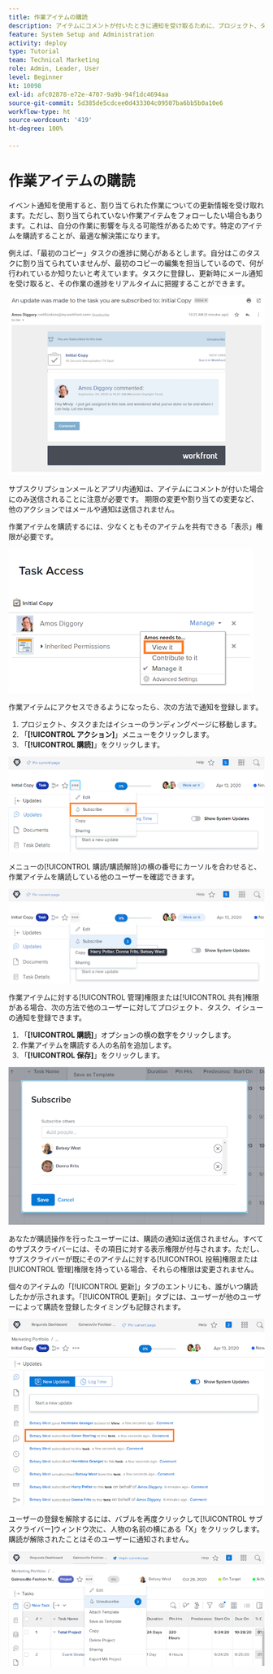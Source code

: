 ```yaml
---
title: 作業アイテムの購読
description: アイテムにコメントが付いたときに通知を受け取るために、プロジェクト、タスク、イシューを購読する方法について説明します。
feature: System Setup and Administration
activity: deploy
type: Tutorial
team: Technical Marketing
role: Admin, Leader, User
level: Beginner
kt: 10098
exl-id: afc02878-e72e-4707-9a9b-94f1dc4694aa
source-git-commit: 5d385de5cdcee0d433304c09507ba6bb5b0a10e6
workflow-type: ht
source-wordcount: '419'
ht-degree: 100%

---
```


# 作業アイテムの購読

イベント通知を使用すると、割り当てられた作業についての更新情報を受け取れます。ただし、割り当てられていない作業アイテムをフォローしたい場合もあります。これは、自分の作業に影響を与える可能性があるためです。特定のアイテムを購読することが、最適な解決策になります。

例えば、「最初のコピー」タスクの進捗に関心があるとします。自分はこのタスクに割り当てられていませんが、最初のコピーの編集を担当しているので、何が行われているか知りたいと考えています。タスクに登録し、更新時にメール通知を受け取ると、その作業の進捗をリアルタイムに把握することができます。

![タスクサブスクリプションからのメール](assets/admin-fund-user-notifications-10.png)

サブスクリプションメールとアプリ内通知は、アイテムにコメントが付いた場合にのみ送信されることに注意が必要です。 期限の変更や割り当ての変更など、他のアクションではメールや通知は送信されません。

作業アイテムを購読するには、少なくともそのアイテムを共有できる「表示」権限が必要です。

![[!UICONTROL タスクアクセス]画面](assets/admin-fund-user-notifications-11.png)

作業アイテムにアクセスできるようになったら、次の方法で通知を登録します。

1. プロジェクト、タスクまたはイシューのランディングページに移動します。
1. 「**[!UICONTROL アクション]**」メニューをクリックします。
1. 「**[!UICONTROL 購読]**」をクリックします。

![[!UICONTROL タスクメニューの購読]オプション](assets/admin-fund-user-notifications-12.png)

メニューの[!UICONTROL 購読/購読解除]の横の番号にカーソルを合わせると、作業アイテムを購読している他のユーザーを確認できます。

![購読したユーザーを示すタスクメニュー](assets/admin-fund-user-notifications-13.png)

作業アイテムに対する[!UICONTROL 管理]権限または[!UICONTROL 共有]権限がある場合、次の方法で他のユーザーに対してプロジェクト、タスク、イシューの通知を登録できます。

1. 「**[!UICONTROL 購読]**」オプションの横の数字をクリックします。
1. 作業アイテムを購読する人の名前を追加します。
1. 「**[!UICONTROL 保存]**」をクリックします。

![[!UICONTROL 購読]画面](assets/admin-fund-user-notifications-15.png)

あなたが購読操作を行ったユーザーには、購読の通知は送信されません。すべてのサブスクライバーには、その項目に対する表示権限が付与されます。ただし、サブスクライバーが既にそのアイテムに対する[!UICONTROL 投稿]権限または[!UICONTROL 管理]権限を持っている場合、それらの権限は変更されません。

個々のアイテムの「[!UICONTROL 更新]」タブのエントリにも、誰がいつ購読したかが示されます。「[!UICONTROL 更新]」タブには、ユーザーが他のユーザーによって購読を登録したタイミングも記録されます。

![[!UICONTROL 購読を表示するタスクの更新]ページ](assets/admin-fund-user-notifications-16.png)

ユーザーの登録を解除するには、バブルを再度クリックして[!UICONTROL サブスクライバー]ウィンドウ次に、人物の名前の横にある「X」をクリックします。購読が解除されたことはそのユーザーに通知されません。

![[!UICONTROL プロジェクトの登録解除]メニューオプション](assets/admin-fund-user-notifications-14.png)

<!---
learn more URL: Subscribe to items in Workfront
--->
